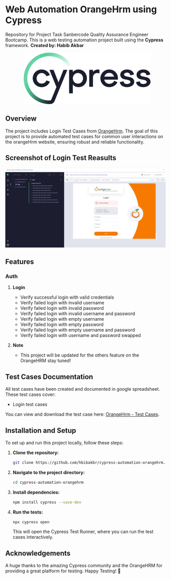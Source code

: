 # Web Automation OrangeHrm using Cypress
Repository for Project Task Sanbercode Quality Assurance Engineer Bootcamp. This is a web testing automation project built using the **Cypress** framework. **Created by: Habib Akbar**

<p align="center">
    <img src="cypress-logo.svg" alt="cypress" width="400" style="margin-left: 10px;" >
</p>

## Overview
The project includes Login Test Cases from [OrangeHrm](https://opensource-demo.orangehrmlive.com/web/index.php/auth/login). The goal of this project is to provide automated test cases for common user interactions on the orangeHrm website, ensuring robust and reliable functionality.

## Screenshot of Login Test Reasults

![Order Suite Report](login-result.jpg)

## Features
### Auth
1. **Login**
   - Verify successful login with valid credentials
   - Verify failed login with invalid username
   - Verify failed login with invalid password
   - Verify failed login with invalid username and password
   - Verify failed login with empty username
   - Verify failed login with empty password
   - Verify failed login with empty username and password
   - Verify failed login with username and password swapped

2. **Note**
   - This project will be updated for the others feature on the OrangeHRM stay tuned!

## Test Cases Documentation
All test cases have been created and documented in google spreadsheet. These test cases cover:
- Login test cases

You can view and download the test case here: [OrangeHrm - Test Cases](https://docs.google.com/spreadsheets/d/18m7ARsywtcBWinW_aWmjHukcXHz3DcB7e2I5WjHLimA/edit?gid=0#gid=0).

## Installation and Setup
To set up and run this project locally, follow these steps:

1. **Clone the repository:**
    ```bash
    git clone https://github.com/hbibakbr/cypress-automation-orangehrm.git
    ```

2. **Navigate to the project directory:**
    ```bash
    cd cypress-automation-orangehrm
    ```

3. **Install dependencies:**
    ```bash
    npm install cypress --save-dev
    ```

4. **Run the tests:**
    ```bash
    npx cypress open
    ```
    This will open the Cypress Test Runner, where you can run the test cases interactively.


## Acknowledgements
A huge thanks to the amazing Cypress community and the OrangeHRM for providing a great platform for testing.
Happy Testing! 🚀